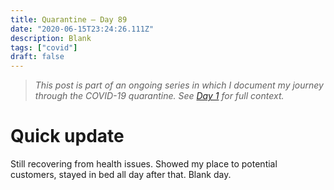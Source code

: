 ```yaml
---
title: Quarantine — Day 89
date: "2020-06-15T23:24:26.111Z"
description: Blank
tags: ["covid"]
draft: false
---
```


> *This post is part of an ongoing series in which I document my journey through the COVID-19 quarantine. See [Day 1](/quarantine/quarantine-day-1) for full context.*

<div class="divider"></div>

# Quick update

Still recovering from health issues. Showed my place to potential customers, stayed in bed all day after that. Blank day.

